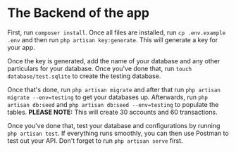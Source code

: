 # The Backend of the app

First, run `composer install`. Once all files are installed, run `cp .env.example .env` and then run `php artisan key:generate`. This will generate a key for your app. 

Once the key is generated, add the name of your database and any other particulars for your database. Once you've done that, run `touch database/test.sqlite` to create the testing database.

Once that's done, run `php artisan migrate` and after that run `php artisan migrate --env=testing` to get your databases up. Afterwards, run `php artisan db:seed` and `php artisan db:seed --env=testing` to populate the tables.
**PLEASE NOTE:** This will create 30 accounts and 60 transactions.

Once you've done that, test your database and configurations by running `php artisan test`. If everything runs smoothly, you can then use Postman to test out your API. Don't forget to run `php artisan serve` first. 